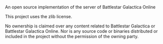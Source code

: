 An open source implementation of the server of Battlestar Galactica Online

This project uses the zlib license.

No ownership is claimed over any content related to Battlestar Galactica or Battlestar Galactica Online. Nor is any source code or binaries distributed or included in the project without the permission of the owning party.
